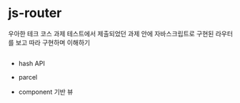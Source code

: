 # js-router

우아한 테크 코스 과제 테스트에서 제출되었던 과제 안에 자바스크립트로 구현된 라우터를 보고 따라 구현하며 이해하기


## 

- hash API

- parcel

- component 기반 뷰

